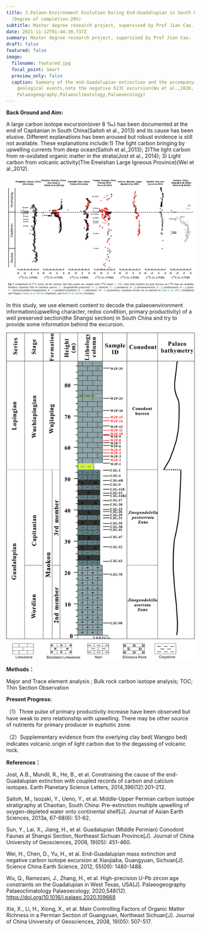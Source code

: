 ```yaml
---
title: 3.Palaeo-Environment Evolution During End-Guadalupian in South China
  (Degree of completion:20%)
subtitle: Master degree research project, supervised by Prof Jian Cao.
date: 2021-11-12T01:44:30.737Z
summary: Master degree research project, supervised by Prof Jian Cao.
draft: false
featured: false
image:
  filename: featured.jpg
  focal_point: Smart
  preview_only: false
  caption: Summary of the end-Guadalupian extinction and the accompanying major
    geological events,note the negative δ13C excursion(Wu et al.,2020,
    Palaeogeography,Palaeoclimatology,Palaeoecology)
---
```

**Back Ground and Aim:** 

A large carbon isotope excursion(over 8 ‰) has been documented at the end of Capitanian in South China(Saitoh et al., 2013) and its cause has been elusive. Different explanations has been aroused but robust evidence is still not available. These explanations include:1) The light carbon bringing by upwelling currents from deep ocean(Saitoh et al.,2013); 2)The light carbon from re-oxidated organic matter in the strata(Jost et al., 2014); 3) Light carbon from volcanic activity(The Emeishan Large Igneous Province)(Wei et al.,2012). 

![](jost1.jpg "Fig.1 δ13C records compilation from different sections in the world,note the largest excursion in Chaotian section.(Jost et al., 2014,EPSL)")

In this study, we use element content to decode the palaeoenvironment information(upwelling character, redox condition, primary productivity) of  a well preserved section(the Shangsi section) in South China and try to provide some information behind the excursion.

![](2.柱子.jpg "Fig2. Synthetic diagram showing the sample location, lithology, conodont zones(after Sun et al., 2008),palaeo bathymetry(after Xie et al.,2008) infromation for the Guadalupian-Lopingian  interval at the Shangsi section")

**Methods：**

Major and Trace element analysis ; Bulk rock carbon isotope analysis; TOC; Thin Section Observation

**Present Progress:**

（1）Three pulse of primary productivity increase have been observed but have weak to zero relationship with upwelling. There may be other source of nutrients for primary producer in euphotic zone.

（2）Supplementary evidence from the overlying clay bed( Wangpo bed) indicates volcanic origin of light carbon due to the degassing of volcanic rock.

**References：**

Jost, A.B., Mundil, R., He, B., et al. Constraining the cause of the end-Guadalupian extinction with coupled records of carbon and calcium isotopes. Earth Planetary Science Letters, 2014,396(12):201–212.

Saitoh, M., Isozaki, Y., Ueno, Y., et al. Middle-Upper Permian carbon isotope stratigraphy at Chaotian, South China: Pre-extinction multiple upwelling of oxygen-depleted water onto continental shelf\[J]. Journal of Asian Earth Sciences, 2013a, 67-68(6): 51-62.

Sun, Y., Lai, X., Jiang, H., et al. Guadalupian (Middle Permian) Conodont Faunas at Shangsi Section, Northeast Sichuan Province\[J]. Journal of China University of Geosciences, 2008, 19(05): 451-460.

Wei, H., Chen, D., Yu, H., et al. End-Guadalupian mass extinction and negative carbon isotope excursion at Xiaojiaba, Guangyuan, Sichuan\[J]. Science China Earth Science, 2012, 55(09): 1480-1488.

Wu, Q., Ramezani, J., Zhang, H., et al. High-precision U-Pb zircon age constraints on the Guadalupian in West Texas, USA\[J]. Palaeogeography Palaeoclimatology Palaeoecology, 2020,548(12). https://doi.org/10.1016/j.palaeo.2020.109668

Xie, X., Li, H., Xiong, X., et al. Main Controlling Factors of Organic Matter Richness in a Permian Section of Guangyuan, Northeast Sichuan\[J]. Journal of China University of Geosciences, 2008, 19(05): 507-517.
